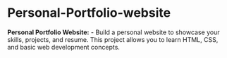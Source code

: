 # Personal-Portfolio-website
**Personal Portfolio Website:**    - Build a personal website to showcase your skills, projects, and resume. This project allows you to learn HTML, CSS, and basic web development concepts.
